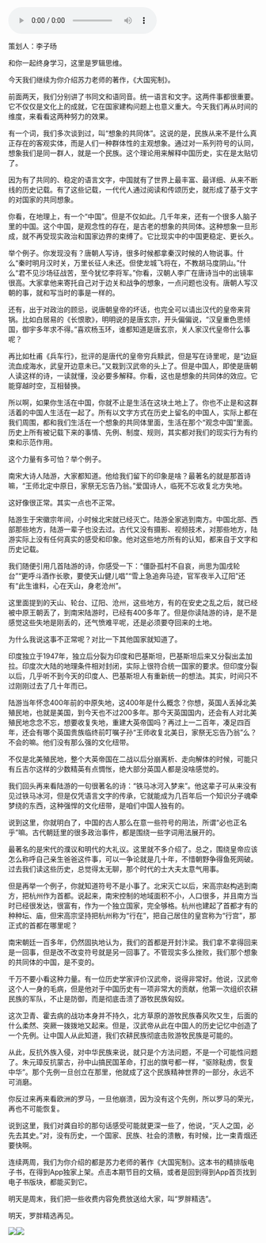 <audio src="http://igetoss.cdn.igetget.com/mp3/201806/07/201806071139114671348291.mp3" controls="controls">您的浏览器不支持 audio 标签。</audio><p>策划人：李子旸</p><p>和你一起终身学习，这里是罗辑思维。</p><p>今天我们继续为你介绍苏力老师的著作，《大国宪制》。</p><p>前面两天，我们分别讲了书同文和语同音。统一语言和文字。这两件事都很重要。它不仅仅是文化上的成就，它在国家建构问题上也意义重大。今天我们再从时间的维度，来看看这两种努力的效果。</p><p>有一个词，我们多次谈到过，叫“想象的共同体”。这说的是，民族从来不是什么真正存在的客观实体，而是人们一种群体性的主观想象。通过对一系列符号的认同，想象我们是同一群人，就是一个民族。这个理论用来解释中国历史，实在是太贴切了。</p><p>因为有了共同的、稳定的语言文字，中国就有了世界上最丰富、最详细、从来不断线的历史记载。有了这些记载，一代代人通过阅读和传颂历史，就形成了基于文字的对国家的共同想象。</p><p>你看，在地理上，有一个“中国”。但是不仅如此。几千年来，还有一个很多人脑子里的中国。这个中国，是观念性的存在，是古老的想象的共同体。这种想象一旦形成，就不再受现实政治和国家边界的束缚了。它比现实中的中国更稳定、更长久。</p><p>举个例子。你发现没有？唐朝人写诗，很多时候都拿秦汉时候的人物说事。什么“秦时明月汉时关，万里长征人未还。但使龙城飞将在，不教胡马度阴山。”什么“君不见沙场征战苦，至今犹忆李将军。”你看，汉朝人李广在唐诗当中的出镜率很高。大家拿他来寄托自己对于边关和战争的想象，一点问题也没有。唐朝人写汉朝的事，就和写当时的事是一样的。</p><p>还有，出于对政治的顾忌，说唐朝皇帝的坏话，也完全可以请出汉代的皇帝来背锅。比如白居易的《长恨歌》，明明说的是唐玄宗，开头偏偏说，“汉皇重色思倾国，御宇多年求不得。”喜欢杨玉环，谁都知道是唐玄宗，关人家汉代皇帝什么事呢？</p><p>再比如杜甫《兵车行》，批评的是唐代的皇帝穷兵黩武，但是写在诗里呢，是“边庭流血成海水，武皇开边意未已。”又栽到汉武帝的头上了。但是中国人，即使是唐朝人读这样的诗，一读就懂，没必要多解释。你看，这也是想象的共同体的效应。它能穿越时空，互相替换。</p><p>所以啊，如果你生活在中国，你就不止是生活在这块土地上了。你也不止是和这群活着的中国人生活在一起了。所有以文字方式在历史上留名的中国人，实际上都在我们周围，都和我们生活在一个想象的共同体里面，生活在那个“观念中国”里面。历史上所有被记载下来的事情、先例、制度、规则，其实都对我们的现实行为有约束和示范作用。</p><p>这个力量有多可怕？举个例子。</p><p>南宋大诗人陆游，大家都知道。他给我们留下的印象是啥？最著名的就是那首诗嘛，“王师北定中原日，家祭无忘告乃翁。”爱国诗人，临死不忘收复北方失地。</p><p>这好像很正常。其实一点也不正常。</p><p>陆游生于宋徽宗年间，小时候北宋就已经灭亡。陆游全家逃到南方。中国北部、西部那些地方，陆游一辈子也没去过。古代又没有摄影、视频技术，对那些地方，陆游实际上没有任何真实的感受和印象。他对这些地方所有的认知，都来自于文字和历史记载。</p><p>我们随便引用几首陆游的诗，你感受一下：“僵卧孤村不自哀，尚思为国戌轮台”“更呼斗酒作长歌，要使天山健儿唱”“雪上急追奔马迹，官军夜半入辽阳”还有“此生谁料，心在天山，身老沧州”。</p><p>这里面提到的天山、轮台、辽阳、沧州，这些地方，有的在安史之乱之后，就已经被中原王朝丢了，到南宋陆游时，已经有400多年了。但是你读陆游的诗，是不是感觉这些失地是刚丢的，还气愤难平呢，还是必须要夺回来的土地。</p><p>为什么我说这事不正常呢？对比一下其他国家就知道了。</p><p>印度独立于1947年，独立后分裂为印度和巴基斯坦，巴基斯坦后来又分裂出孟加拉。印度次大陆的地理条件相对封闭，实际上很符合统一国家的要求。但印度分裂以后，几乎听不到今天的印度人、巴基斯坦人有重新统一的想法。其实，时间只不过刚刚过去了几十年而已。</p><p>陆游当年怀念400年前的中原失地，这400年是什么概念？你想，英国人丢掉北美殖民地，也就是美国，到今天也不过200多年。那今天英国国内，还会有人对北美殖民地念念不忘，想要收复失地，重建大英帝国吗？再过上一二百年，凑足四百年，还会有哪个英国贵族临终前叮嘱子孙“王师收复北美日，家祭无忘告乃翁”么？不会的嘛。他们没有那么强的文化纽带。</p><p>不仅是北美殖民地，整个大英帝国在二战以后分崩离析、走向解体的时候，可能只有丘吉尔这样的少数精英有点惆怅，绝大部分英国人都是没啥感觉的。</p><p>我们回头再来看陆游的一句很著名的诗：“铁马冰河入梦来”。他这辈子可从来没有见过铁马冰河，但是仅凭语言文字的传承，它就能成为几百年后一个知识分子魂牵梦绕的东西，这种强悍的文化纽带，是咱们中国人独有的。</p><p>说到这里，你就明白了，中国的古人那么在意一些符号的用法，所谓“必也正名乎”嘛。古代朝廷里的很多政治事件，都是围绕一些字词用法展开的。</p><p>最著名的是宋代的濮议和明代的大礼议。这里就不多介绍了。总之，围绕皇帝应该怎么称呼自己亲生爸爸这件事，可以一争论就是几十年，不惜朝野争得鱼死网破。过去我们读这些历史，总觉得太无聊，那个时代的士大夫太意气用事。</p><p>但是再举一个例子，你就知道符号不是小事了。北宋灭亡以后，宋高宗赵构逃到南方，把杭州作为首都。说起来，南宋控制的地域面积不小，人口很多，并且南方当时已经很发达，很富有，作为一个独立国家，完全够格。杭州也建起了首都才有的种种坛、庙，但宋高宗坚持把杭州称为“行在”，把自己居住的皇宫称为“行宫”，那正式的首都在哪里呢？</p><p>南宋朝廷一百多年，仍然固执地认为，我们的首都是开封汴梁。我们拿不拿得回来是一回事，但是改不改变符号就是另一回事了。不管现实多么挫败，我们那个想象的共同体的中国，是不变的。</p><p>千万不要小看这种力量。有一位历史学家评价汉武帝，说得非常好。他说，汉武帝这个人一身的毛病，但是他对于中国历史有一项非常大的贡献，他第一次组织农耕民族的军队，不止是防御，而是彻底击溃了游牧民族匈奴。</p><p>这次卫青、霍去病的战功本身并不持久，北方草原的游牧民族春风吹又生，后面的什么柔然、突厥一拨拨地又起来。但是，汉武帝从此在中国人的历史记忆中创造了一个先例。让中国人从此知道，我们农耕民族彻底击败游牧民族是可能的。</p><p>从此，反抗外族入侵，对中华民族来说，就只是个方法问题，不是一个可能性问题了。朱元璋反抗蒙古，孙中山搞民国革命，打出的旗号都一样，“驱除鞑虏，恢复中华”。那个先例一旦创立在那里，他就成了这个民族精神世界的一部分，永远不可消磨。</p><p>你反过来再来看欧洲的罗马，一旦他崩溃，因为没有这个先例，所以罗马的荣光，再也不可能恢复。</p><p>说到这里，我们对龚自珍的那句话感受可能就更深一些了，他说，“灭人之国，必先去其史。”对，没有历史，一个国家、民族、社会的溃散，有时候，比一束青烟还要快啊。</p><p>连续两周，我们为你介绍的都是苏力老师的著作《大国宪制》。这本书的精排版电子书，在得到App独家上架。点击本期节目的文稿，或者是回到得到App首页找到电子书版块，都能买到它。</p><p>明天是周末，我们把一些收费内容免费放送给大家，叫“罗胖精选”。</p><p>明天，罗胖精选再见。</p><img src="https://piccdn.igetget.com/img/201806/20/201806200931221167187617.jpg" /><img src="https://piccdn.igetget.com/img/201806/07/201806071215240407249793.jpg" />
